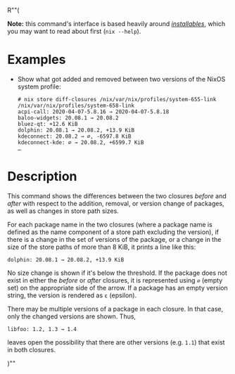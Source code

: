R""(

**Note:** this command's interface is based heavily around [*installables*](./nix.md#installables), which you may want to read about first (`nix --help`).

# Examples

* Show what got added and removed between two versions of the NixOS
  system profile:

  ```console
  # nix store diff-closures /nix/var/nix/profiles/system-655-link /nix/var/nix/profiles/system-658-link
  acpi-call: 2020-04-07-5.8.16 → 2020-04-07-5.8.18
  baloo-widgets: 20.08.1 → 20.08.2
  bluez-qt: +12.6 KiB
  dolphin: 20.08.1 → 20.08.2, +13.9 KiB
  kdeconnect: 20.08.2 → ∅, -6597.8 KiB
  kdeconnect-kde: ∅ → 20.08.2, +6599.7 KiB
  …
  ```

# Description

This command shows the differences between the two closures *before*
and *after* with respect to the addition, removal, or version change
of packages, as well as changes in store path sizes.

For each package name in the two closures (where a package name is
defined as the name component of a store path excluding the version),
if there is a change in the set of versions of the package, or a
change in the size of the store paths of more than 8 KiB, it prints a
line like this:

```console
dolphin: 20.08.1 → 20.08.2, +13.9 KiB
```

No size change is shown if it's below the threshold. If the package
does not exist in either the *before* or *after* closures, it is
represented using `∅` (empty set) on the appropriate side of the
arrow. If a package has an empty version string, the version is
rendered as `ε` (epsilon).

There may be multiple versions of a package in each closure. In that
case, only the changed versions are shown. Thus,

```console
libfoo: 1.2, 1.3 → 1.4
```

leaves open the possibility that there are other versions (e.g. `1.1`)
that exist in both closures.

)""
